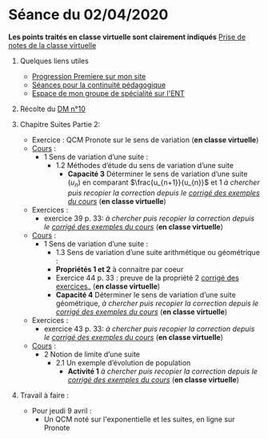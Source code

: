 # Séance du 02/04/2020

__Les points traités en classe virtuelle sont clairement indiqués__
[Prise de notes de la classe virtuelle]()

1. Quelques liens utiles 
   * [Progression Premiere sur mon site](http://www.frederic-junier.org/Premiere2020/Progression/Premiere_2020.html)
   * [Séances pour la continuité pédagogique](https://frederic-junier.github.io/Premiere/)
   * [Espace de mon groupe de spécialité sur l'ENT]()

2. Récolte du [DM n°10](https://frederic-junier.org/Premiere2020/Cours/Premiere-DM-exponentielle-suite-Web.pdf)

3. Chapitre Suites Partie 2:
   * Exercice : QCM Pronote sur le sens de variation (__en classe virtuelle__) 
   * [Cours](https://frederic-junier.org/Premiere2020/Cours/PremiereCoursSuitesPartie2-2019V1-Web.pdf)  :
     * 1 Sens de variation d’une suite :
       * 1.2 Méthodes d’étude du sens de variation d’une suite
         * __Capacité 3__ Déterminer le sens de variation d’une suite $(u_n )$ en comparant $\frac{u_{n+1}}{u_{n}}$ et 1 _à chercher puis recopier la correction depuis le [corrigé des exemples du cours](../SuitesPartie2/Cours/Corrige-Cours-SuitesPartie2-2019.pdf)_  (__en classe virtuelle__) 
   * Exercices :
     * exercice 39  p. 33: _à chercher puis recopier la correction depuis le [corrigé des exemples du cours](../SuitesPartie2/Exos/Corrige-Exos-SuitesPartie2-2019.pdf)_ (__en classe virtuelle__)
   * [Cours](https://frederic-junier.org/Premiere2020/Cours/PremiereCoursSuitesPartie2-2019V1-Web.pdf)  :
     * 1 Sens de variation d’une suite :
       * 1.3 Sens de variation d’une suite arithmétique ou géométrique :
       * __Propriétés 1 et 2__  à connaitre par coeur 
       * Exercice 44 p. 33 : preuve de la propriété 2  [corrigé des exercices](../SuitesPartie2/Exos/Corrige-Exos-SuitesPartie2-2019.pdf)_ (__en classe virtuelle__)
       * __Capacité 4__ Déterminer le sens de variation d’une suite géométrique, _à chercher puis recopier la correction depuis le [corrigé des exemples du cours](../SuitesPartie2/Cours/Corrige-Cours-SuitesPartie2-2019.pdf)_  (__en classe virtuelle__) 
   * Exercices :
     * exercice 43  p. 33: _à chercher puis recopier la correction depuis le [corrigé des exemples du cours](../SuitesPartie2/Exos/Corrige-Exos-SuitesPartie2-2019.pdf)_ (__en classe virtuelle__)
   * [Cours](https://frederic-junier.org/Premiere2020/Cours/PremiereCoursSuitesPartie2-2019V1-Web.pdf)  :
     * 2 Notion de limite d’une suite
       * 2.1 Un exemple d’évolution de population
          * __Activité 1__   _à chercher puis recopier la correction depuis le [corrigé des exemples du cours](../SuitesPartie2/Exos/Corrige-Exos-SuitesPartie2-2019.pdf)_ (__en classe virtuelle__)
4. Travail à faire :
   * Pour jeudi 9 avril :
     * Un QCM noté sur l'exponentielle et les suites, en ligne sur Pronote
